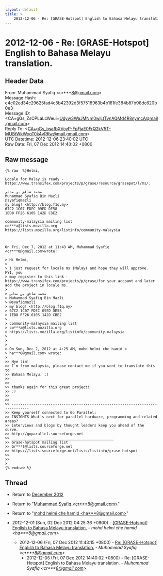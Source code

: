 ```yaml
---
layout: default
title: >
    2012-12-06 - Re: [GRASE-Hotspot] English to Bahasa Melayu translation.
---
```


# 2012-12-06 - Re: [GRASE-Hotspot] English to Bahasa Melayu translation.

## Header Data

From: Muhammad Syafiq \<cr***8@gmail.com\><br>
Message Hash: e4c02ed34c29625fad4c5b42392d3f57518963b4b181fe384b87b98dc620b0e3<br>
Message ID: \<CA+gGs_ZsOPLaLcWeui=Udyw3WaJMNm0wjLtTvnAQMd4R8nymcA@mail.gmail.com\><br>
Reply To: \<CA+gGs_bsafbXVoyP-FpFjaE0FrQ2kV5T-MUBtWkWxqT0k4vRKw@mail.gmail.com\><br>
UTC Datetime: 2012-12-06 23:40:02 UTC<br>
Raw Date: Fri, 07 Dec 2012 14:40:02 +0800<br>

## Raw message

```
{% raw  %}Helmi,

Locale for Malay is ready -
https://www.transifex.com/projects/p/grase/resource/grasepot/l/ms/.

محمد شافق بن مذلي
Muhammad Syafiq Bin Mazli
@syafiqmazli
my blog! <http://blog.f1q.my>
67C2 1C07 FDEC 09ED DE58
1ED8 FF26 6105 142D CBE2

community-malaysia mailing list
co***a@lists.mozilla.org
https://lists.mozilla.org/listinfo/community-malaysia



On Fri, Dec 7, 2012 at 11:43 AM, Muhammad Syafiq
<cr***8@gmail.com>wrote:

> Hi Helmi,
>
> I just request for locale ms (Malay) and hope they will approve. FYI, you
> may register to this link - https://www.transifex.com/projects/p/grase/for your account and later add the project in locale ms.
>
> محمد شافق بن مذلي
> Muhammad Syafiq Bin Mazli
> @syafiqmazli
> my blog! <http://blog.f1q.my>
> 67C2 1C07 FDEC 09ED DE58
> 1ED8 FF26 6105 142D CBE2
>
> community-malaysia mailing list
> co***a@lists.mozilla.org
> https://lists.mozilla.org/listinfo/community-malaysia
>
>
>
> On Sun, Dec 2, 2012 at 4:25 AM, mohd helmi che hamid <
> ha***8@gmail.com> wrote:
>
>> Hye tim!
>> I'm from malaysia, please contact me if you want to translate this to
>> Bahasa Melayu. :)
>>
>>
>> thanks again for this great project!
>> :)
>>
>>
>> ------------------------------------------------------------------------------
>> Keep yourself connected to Go Parallel:
>> INSIGHTS What's next for parallel hardware, programming and related areas?
>> Interviews and blogs by thought leaders keep you ahead of the curve.
>> http://goparallel.sourceforge.net
>> _______________________________________________
>> Grase-hotspot mailing list
>> Gr***t@lists.sourceforge.net
>> https://lists.sourceforge.net/lists/listinfo/grase-hotspot
>>
>>
>
{% endraw %}
```

## Thread

+ Return to [December 2012](/archive/2012/12)

+ Return to "[Muhammad Syafiq <cr***8<span>@</span>gmail.com>](/authors/cr___8_at_gmail_com)"
+ Return to "[mohd helmi che hamid <ha***8<span>@</span>gmail.com>](/authors/ha___8_at_gmail_com)"

+ 2012-12-01 (Sun, 02 Dec 2012 04:25:36 +0800) - [[GRASE-Hotspot] English to Bahasa Melayu translation.](/archive/2012/12/439b5fafcdfeba7e5a7f15d47809cf8b904f83889c7118b135a2dd2cde431477) - _mohd helmi che hamid \<ha***8@gmail.com\>_
  + 2012-12-06 (Fri, 07 Dec 2012 11:43:15 +0800) - [Re: [GRASE-Hotspot] English to Bahasa Melayu translation.](/archive/2012/12/191f9ba8725b76b5f7558b57b401ff1dea753b707ff02e8e4bef50cd79b5b82e) - _Muhammad Syafiq \<cr***8@gmail.com\>_
    + 2012-12-06 (Fri, 07 Dec 2012 14:40:02 +0800) - Re: [GRASE-Hotspot] English to Bahasa Melayu translation. - _Muhammad Syafiq \<cr***8@gmail.com\>_

